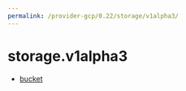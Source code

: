 ```yaml
---
permalink: /provider-gcp/0.22/storage/v1alpha3/
---
```


# storage.v1alpha3



* [bucket](bucket.md)